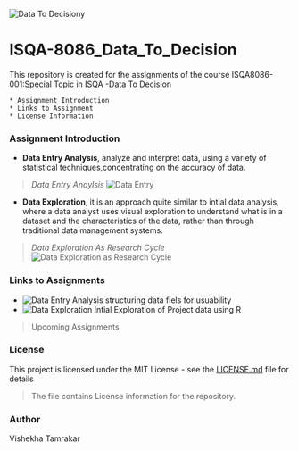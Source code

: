 ![Data To Decisiony](https://machinepulse.files.wordpress.com/2014/11/predictive-analytics-in-renewable-technologies-picture.jpg) 
# ISQA-8086_Data_To_Decision
This repository is created for the assignments of the course ISQA8086-001:Special Topic in ISQA -Data To Decision
```
* Assignment Introduction
* Links to Assignment
* License Information
```
### Assignment Introduction

* **Data Entry Analysis**, analyze and interpret data, using a variety of statistical techniques,concentrating on the accuracy of data.

> _Data Entry Anaylsis_
![Data Entry](https://www.apoyocorp.com/assets/img/Data-Entry-Services.jpg) 

* **Data Exploration**, it is an approach quite similar to intial data analysis, where a data analyst uses visual exploration to understand what is in a dataset and the characteristics of the data, rather than through traditional data management systems.

> _Data Exploration As Research Cycle_
![Data Exploration as Research Cycle](https://www.interana.com/hubfs/Imported_Blog_Media/data-explore-cycle-4.png)



### Links to Assignments
* ![Data Entry Analysis](https://github.com/Vishekha/ISQA-8086_Data_To_Decision) 
structuring data fiels for usuability
* ![Data Exploration](https://github.com/Vishekha/ISQA-8086_Data_To_Decision) 
Intial Exploration of Project data using R
>Upcoming Assignments

### License

This project is licensed under the MIT License - see the [LICENSE.md](https://github.com/Vishekha/ISQA-8086_Data_To_Decision/blob/master/LICENSE) file for details 
> The file contains License information for the repository.

### Author

Vishekha Tamrakar
